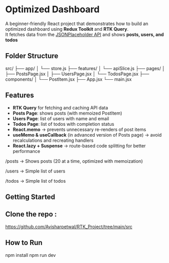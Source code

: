 #  Optimized Dashboard

A beginner-friendly React project that demonstrates how to build an optimized dashboard using **Redux Toolkit** and **RTK Query**.  
It fetches data from the [JSONPlaceholder API](https://jsonplaceholder.typicode.com) and shows **posts, users, and todos** 


## Folder Structure 
src/
├── app/
│ └── store.js
├── features/
│ └── apiSlice.js
├── pages/
│ ├── PostsPage.jsx
│ ├── UsersPage.jsx
│ └── TodosPage.jsx
├── components/
│ └── PostItem.jsx
├── App.jsx
└── main.jsx



##  Features
- **RTK Query** for fetching and caching API data  
- **Posts Page**: shows posts (with memoized PostItem)  
- **Users Page**: list of users with name and email  
- **Todos Page**: list of todos with completion status  
- **React.memo** → prevents unnecessary re-renders of post items  
- **useMemo & useCallback** (in advanced version of Posts page) → avoid recalculations and recreating handlers  
- **React.lazy + Suspense** → route-based code splitting for better performance  

/posts → Shows posts (20 at a time, optimized with memoization)

/users → Simple list of users

/todos → Simple list of todos


## Getting Started

## Clone the repo :
   https://github.com/Avisharpetwal/RTK_Project/tree/main/src
   
## How to Run
 npm install
 npm run dev



